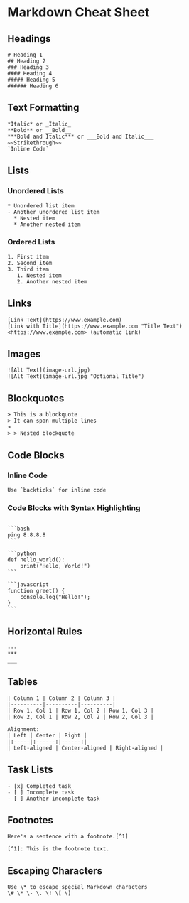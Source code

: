 # Markdown Cheat Sheet

## Headings
```
# Heading 1
## Heading 2
### Heading 3
#### Heading 4
##### Heading 5
###### Heading 6
```

## Text Formatting
```
*Italic* or _Italic_
**Bold** or __Bold__
***Bold and Italic*** or ___Bold and Italic___
~~Strikethrough~~
`Inline Code`
```

## Lists

### Unordered Lists
```
* Unordered list item
- Another unordered list item
  * Nested item
  * Another nested item
```

### Ordered Lists
```
1. First item
2. Second item
3. Third item
   1. Nested item
   2. Another nested item
```

## Links
```
[Link Text](https://www.example.com)
[Link with Title](https://www.example.com "Title Text")
<https://www.example.com> (automatic link)
```

## Images
```
![Alt Text](image-url.jpg)
![Alt Text](image-url.jpg "Optional Title")
```

## Blockquotes
```
> This is a blockquote
> It can span multiple lines
>
> > Nested blockquote
```

## Code Blocks

### Inline Code
```
Use `backticks` for inline code
```

### Code Blocks with Syntax Highlighting
````

```bash
ping 8.8.8.8
```

```python
def hello_world():
    print("Hello, World!")
```

```javascript
function greet() {
    console.log("Hello!");
}
```
````

## Horizontal Rules
```
---
***
___
```

## Tables
```
| Column 1 | Column 2 | Column 3 |
|----------|----------|----------|
| Row 1, Col 1 | Row 1, Col 2 | Row 1, Col 3 |
| Row 2, Col 1 | Row 2, Col 2 | Row 2, Col 3 |

Alignment:
| Left | Center | Right |
|:-----|:------:|------:|
| Left-aligned | Center-aligned | Right-aligned |
```

## Task Lists
```
- [x] Completed task
- [ ] Incomplete task
- [ ] Another incomplete task
```

## Footnotes
```
Here's a sentence with a footnote.[^1]

[^1]: This is the footnote text.
```

## Escaping Characters
```
Use \* to escape special Markdown characters
\# \* \- \. \! \[ \]
```

